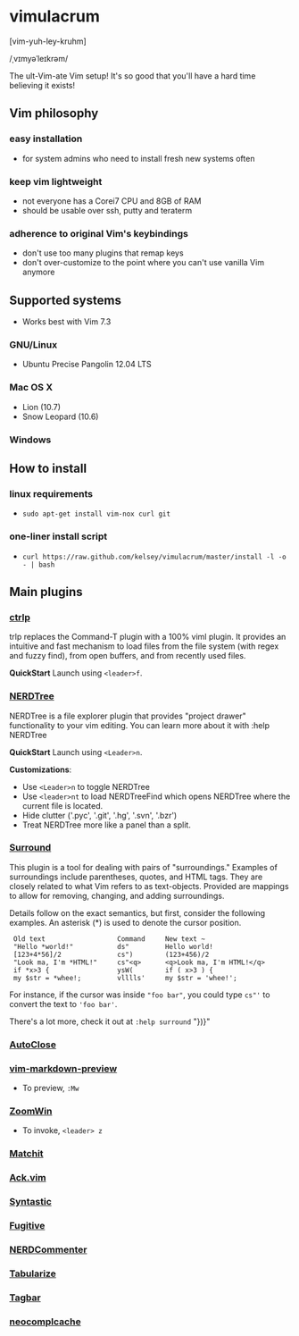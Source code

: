 vimulacrum
==========
[vim-yuh-ley-kruhm]

/ˌvɪmyəˈleɪkrəm/

The ult-Vim-ate Vim setup! It's so good that you'll have a hard time believing it exists!

## Vim philosophy

### easy installation
- for system admins who need to install fresh new systems often

### keep vim lightweight
- not everyone has a Corei7 CPU and 8GB of RAM
- should be usable over ssh, putty and teraterm

### adherence to original Vim's keybindings
- don't use too many plugins that remap keys
- don't over-customize to the point where you can't use vanilla Vim anymore

## Supported systems
- Works best with Vim 7.3

### GNU/Linux
 - Ubuntu Precise Pangolin 12.04 LTS

### Mac OS X
 - Lion (10.7)
 - Snow Leopard (10.6)

### Windows

## How to install

### linux requirements
- `sudo apt-get install vim-nox curl git`

### one-liner install script
- `curl https://raw.github.com/kelsey/vimulacrum/master/install -l -o - | bash`

## Main plugins

### [ctrlp]
trlp replaces the Command-T plugin with a 100% viml plugin. It provides an intuitive and fast mechanism to load files from the file system (with regex and fuzzy find), from open buffers, and from recently used files. 

**QuickStart** Launch using `<leader>f`.

### [NERDTree]

NERDTree is a file explorer plugin that provides "project drawer"
functionality to your vim editing.  You can learn more about it with
:help NERDTree

**QuickStart** Launch using `<Leader>n`.

**Customizations**: 

* Use `<Leader>n` to toggle NERDTree
* Use `<leader>nt` to load NERDTreeFind which opens NERDTree where the current file is located.
* Hide clutter ('\.pyc', '\.git', '\.hg', '\.svn', '\.bzr')
* Treat NERDTree more like a panel than a split.

### [Surround]

This plugin is a tool for dealing with pairs of "surroundings."  Examples
of surroundings include parentheses, quotes, and HTML tags.  They are
closely related to what Vim refers to as text-objects.  Provided
are mappings to allow for removing, changing, and adding surroundings.

Details follow on the exact semantics, but first, consider the following
examples.  An asterisk (*) is used to denote the cursor position.

     Old text                  Command     New text ~
     "Hello *world!"           ds"         Hello world!
     [123+4*56]/2              cs")        (123+456)/2
     "Look ma, I'm *HTML!"     cs"<q>      <q>Look ma, I'm HTML!</q>
     if *x>3 {                 ysW(        if ( x>3 ) {
     my $str = *whee!;         vlllls'     my $str = 'whee!';

For instance, if the cursor was inside `"foo bar"`, you could type
`cs"'` to convert the text to `'foo bar'`.

There's a lot more, check it out at `:help surround` "})}</q></q>"

### [AutoClose]

### [vim-markdown-preview]
- To preview, `:Mw`

### [ZoomWin]
- To invoke, `<leader> z`

### [Matchit]

### [Ack.vim]


### [Syntastic]

### [Fugitive]

### [NERDCommenter]

### [Tabularize]

### [Tagbar]

### [neocomplcache]


[Git]:http://git-scm.com
[Curl]:http://curl.haxx.se
[msysgit]:http://code.google.com/p/msysgit
[MacVim]:http://code.google.com/p/macvim/
[spf13-vim]:https://github.com/spf13/spf13-vim

[Vundle]:http://github.com/gmarik/vundle
[PIV]:http://github.com/spf13/PIV
[NERDCommenter]:http://github.com/scrooloose/nerdcommenter
[NERDTree]:http://github.com/scrooloose/nerdtree
[ctrlp]:http://github.com/kien/ctrlp.vim
[solarized]:http://github.com/altercation/vim-colors-solarized
[neocomplcache]:http://github.com/shougo/neocomplcache
[Fugitive]:http://github.com/tpope/vim-fugitive
[Surround]:https://github.com/tpope/vim-surround
[Tagbar]:http://github.com/godlygeek/tagbar
[Syntastic]:http://github.com/scrooloose/syntastic
[vim-easymotion]:http://github.com/Lokaltog/vim-easymotion
[Matchit]:http://www.vim.org/scripts/script.php?script_id=39
[Tabularize]:http://github.com/godlygeek/tabular
[EasyMotion]:https://github.com/Lokaltog/vim-easymotion

[spf13-vim-img]:http://i.imgur.com/UKToY.png
[spf13-vimrc-img]:http://i.imgur.com/kZWj1.png
[autocomplete-img]:http://i.imgur.com/90Gg7.png
[tagbar-img]:http://i.imgur.com/cjbrC.png
[fugitive-img]:http://i.imgur.com/4NrxV.png
[nerdtree-img]:http://i.imgur.com/9xIfu.png
[phpmanual-img]:http://i.imgur.com/c0GGP.png
[easymotion-img]:http://i.imgur.com/ZsrVL.png

[AutoClose]:https://github.com/Townk/vim-autoclose
[ZoomWin]:http://www.vim.org/scripts/script.php?script_id=508
[vim-markdown-preview]:https://github.com/nelstrom/vim-markdown-preview
[Ack.vim]:https://github.com/mileszs/ack.vimc
